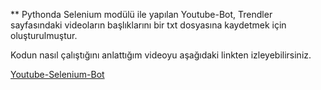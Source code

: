 ** Pythonda Selenium modülü ile yapılan Youtube-Bot, Trendler sayfasındaki videoların başlıklarını bir txt dosyasına kaydetmek için oluşturulmuştur.

Kodun nasıl çalıştığını anlattığım videoyu aşağıdaki linkten izleyebilirsiniz.

[Youtube-Selenium-Bot](https://youtu.be/R3_pqxuxq9M)

